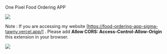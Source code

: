 One Pixel Food Ordering APP

<img src="https://github.com/ShubhamGuptaContact/Food-Ordering/blob/main/output/FoodAPP.jpg">


Note : If you are accessing my website [https://food-ordering-app-sigma-tawny.vercel.app/] . Please add <b> Allow CORS: Access-Control-Allow-Origin </b> this extension in your browser.

<img src="https://github.com/ShubhamGuptaContact/Food-Ordering/blob/main/output/extension%20link%20.jpg">
